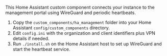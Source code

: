 This Home Assistant custom component connects your instance to the management portal using WireGuard and periodic heartbeats.

1. Copy the `custom_components/ha_management` folder into your Home Assistant `config/custom_components` directory.
2. Edit `config.ini` with the organization and client identifiers plus VPN details if needed.
3. Run `./install.sh` on the Home Assistant host to set up WireGuard and start the heartbeat service.
